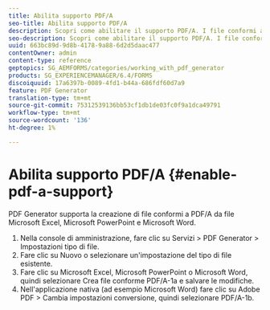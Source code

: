```yaml
---
title: Abilita supporto PDF/A
seo-title: Abilita supporto PDF/A
description: Scopri come abilitare il supporto PDF/A. I file conformi a PDF/A possono essere creati da file Microsoft Excel, Microsoft PowerPoint e Microsoft Word.
seo-description: Scopri come abilitare il supporto PDF/A. I file conformi a PDF/A possono essere creati da file Microsoft Excel, Microsoft PowerPoint e Microsoft Word.
uuid: 663bc89d-9d8b-4178-9a88-6d2d5daac477
contentOwner: admin
content-type: reference
geptopics: SG_AEMFORMS/categories/working_with_pdf_generator
products: SG_EXPERIENCEMANAGER/6.4/FORMS
discoiquuid: 17a6397b-0089-4fd1-b44a-686fdf60d7a9
feature: PDF Generator
translation-type: tm+mt
source-git-commit: 75312539136bb53cf1db1de03fc0f9a1dca49791
workflow-type: tm+mt
source-wordcount: '136'
ht-degree: 1%

---
```



# Abilita supporto PDF/A {#enable-pdf-a-support}

PDF Generator supporta la creazione di file conformi a PDF/A da file Microsoft Excel, Microsoft PowerPoint e Microsoft Word.

1. Nella console di amministrazione, fare clic su Servizi > PDF Generator > Impostazioni tipo di file.
1. Fare clic su Nuovo o selezionare un&#39;impostazione del tipo di file esistente.
1. Fare clic su Microsoft Excel, Microsoft PowerPoint o Microsoft Word, quindi selezionare Crea file conforme PDF/A-1a e salvare le modifiche.
1. Nell&#39;applicazione nativa (ad esempio Microsoft Word) fare clic su Adobe PDF > Cambia impostazioni conversione, quindi selezionare PDF/A-1b.


